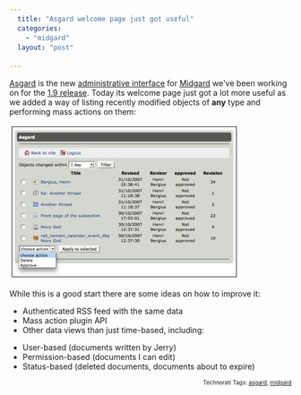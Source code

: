 ```yaml
---
  title: "Asgard welcome page just got useful"
  categories: 
    - "midgard"
  layout: "post"

---
```

<a href="http://bergie.iki.fi/blog/building_a_new_admin_interface_for_midgard/">Asgard</a> is the new <a href="http://www.midgard-project.org/documentation/midgard-administration-interfaces/">administrative interface</a> for <a href="http://www.midgard-project.org/">Midgard</a> we've been working on for the <a href="http://trac.midgard-project.org/milestone/Midgard%201.9">1.9 release</a>. Today its welcome page just got a lot more useful as we added a way of listing recently modified objects of <strong>any</strong> type and performing mass actions on them:

<a href="/files/asgard-welcome-updated.jpg"><img src="/files/asgard-welcome-updated-tm.jpg" height="267" width="400" border="1" hspace="4" vspace="4" alt="Asgard-Welcome-Updated" /></a>

While this is a good start there are some ideas on how to improve it:
<ul><li>Authenticated RSS feed with the same data</li><li>Mass action plugin API</li><li>Other data views than just time-based, including:</li></ul><ul><li>User-based (documents written by Jerry)</li><li>Permission-based (documents I can edit)</li><li>Status-based (deleted documents, documents about to expire)</li></ul>
<p style="text-align:right;font-size:10px;">Technorati Tags: <a href="http://www.technorati.com/tag/asgard" rel="tag">asgard</a>, <a href="http://www.technorati.com/tag/midgard" rel="tag">midgard</a></p>